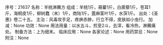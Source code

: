 序号：21637
名称：羊桃淋蘸方
组成：羊桃1斤，蒴藋1斤，白蒺藜1斤，苍耳1斤，海桐皮1斤，柳树蠢（末）1斤，商陆1斤，蓖麻茎叶1斤，水葓1斤。
出处：《圣惠》卷二十五。
主治：风毒攻手足，疼痹赤肿，行立不得，皮肤如小虫行。
加减：None
功效：None
用法用量：以水五斗，煎至2斗，去滓，看冷热，淋蘸痛处。
制备方法：上为细末。
临床应用：None
各家论述：None
用药禁忌：None
附注：None
